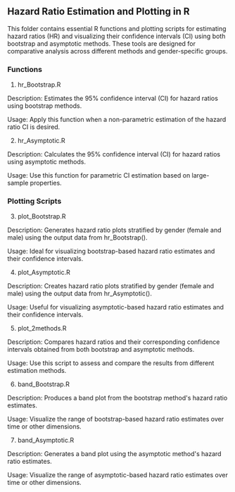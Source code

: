 ## Hazard Ratio Estimation and Plotting in R

This folder contains essential R functions and plotting scripts for estimating hazard ratios (HR) and visualizing their confidence intervals (CI) using both bootstrap and asymptotic methods. These tools are designed for comparative analysis across different methods and gender-specific groups.

### Functions

1. hr_Bootstrap.R

Description: Estimates the 95% confidence interval (CI) for hazard ratios using bootstrap methods.

Usage: Apply this function when a non-parametric estimation of the hazard ratio CI is desired.

2. hr_Asymptotic.R

Description: Calculates the 95% confidence interval (CI) for hazard ratios using asymptotic methods.

Usage: Use this function for parametric CI estimation based on large-sample properties.

### Plotting Scripts

3. plot_Bootstrap.R

Description: Generates hazard ratio plots stratified by gender (female and male) using the output data from hr_Bootstrap().

Usage: Ideal for visualizing bootstrap-based hazard ratio estimates and their confidence intervals.

4. plot_Asymptotic.R

Description: Creates hazard ratio plots stratified by gender (female and male) using the output data from hr_Asymptotic().

Usage: Useful for visualizing asymptotic-based hazard ratio estimates and their confidence intervals.

5. plot_2methods.R

Description: Compares hazard ratios and their corresponding confidence intervals obtained from both bootstrap and asymptotic methods.

Usage: Use this script to assess and compare the results from different estimation methods.

6. band_Bootstrap.R

Description: Produces a band plot from the bootstrap method's hazard ratio estimates.

Usage: Visualize the range of bootstrap-based hazard ratio estimates over time or other dimensions.

7. band_Asymptotic.R

Description: Generates a band plot using the asymptotic method's hazard ratio estimates.

Usage: Visualize the range of asymptotic-based hazard ratio estimates over time or other dimensions.
